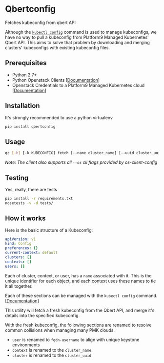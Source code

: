 # Qbertconfig

Fetches kubeconfig from qbert API

Although the [`kubectl config`](https://kubernetes.io/docs/reference/generated/kubectl/kubectl-commands#config) command is used to manage kubeconfigs, we have no way to pull a kubeconfig from Platform9 Managed Kubernetes' Qbert API. This aims to solve that problem by downloading and merging clusters' kubeconfigs with existing kubeconfig files.

## Prerequisites

- Python 2.7+
- Python Openstack Clients [[Documentation](http://docs.platform9.com/support/tutorial-getting-started-with-the-openstack-command-line/)]
- Openstack Credentials to a Platform9 Managed Kubernetes cloud [[Documentation](https://docs.openstack.org/os-client-config/latest/user/configuration.html)]

## Installation

It's strongly recommended to use a python virtualenv

```bash
pip install qbertconfig
```

## Usage

```bash
qc [-h] [-k KUBECONFIG] fetch [--name cluster_name] [--uuid cluster_uuid]
```

_Note: The client also supports all `--os` cli flags provided by os-client-config_

## Testing

Yes, really, there are tests

```bash
pip install -r requirements.txt
nosetests -v -d tests/
```

## How it works

Here is the basic structure of a Kubeconfig:

```yaml
apiVersion: v1
kind: Config
preferences: {}
current-context: default
clusters: []
contexts: []
users: []
```

Each of cluster, context, or user, has a `name` associated with it. This is the unique identifier for each object, and each context uses these names to tie it all together.

Each of these sections can be managed with the `kubectl config` command. [[Documentation](https://kubernetes.io/docs/reference/generated/kubectl/kubectl-commands#config)]

This utility will fetch a fresh kubeconfig from the Qbert API, and merge it's details into the specified kubeconfig.

With the fresh kubeconfig, the following sections are renamed to resolve common collisions when managing many PMK clouds.

- `user` is renamed to `fqdn-username` to align with unique keystone environments
- `context` is renamed to the `cluster_name`
- `cluster` is renamed to the `cluster_uuid`
